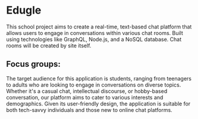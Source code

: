 # Edugle
This school project aims to create a real-time, text-based chat platform that allows users to engage in conversations within various chat rooms. Built using technologies like GraphQL, Node.js, and a NoSQL database. Chat rooms will be created by site itself.

## Focus groups:
The target audience for this application is students, ranging from teenagers to adults who are looking to engage in conversations on diverse topics. Whether it's a casual chat, intellectual discourse, or hobby-based conversation, our platform aims to cater to various interests and demographics. Given its user-friendly design, the application is suitable for both tech-savvy individuals and those new to online chat platforms.
